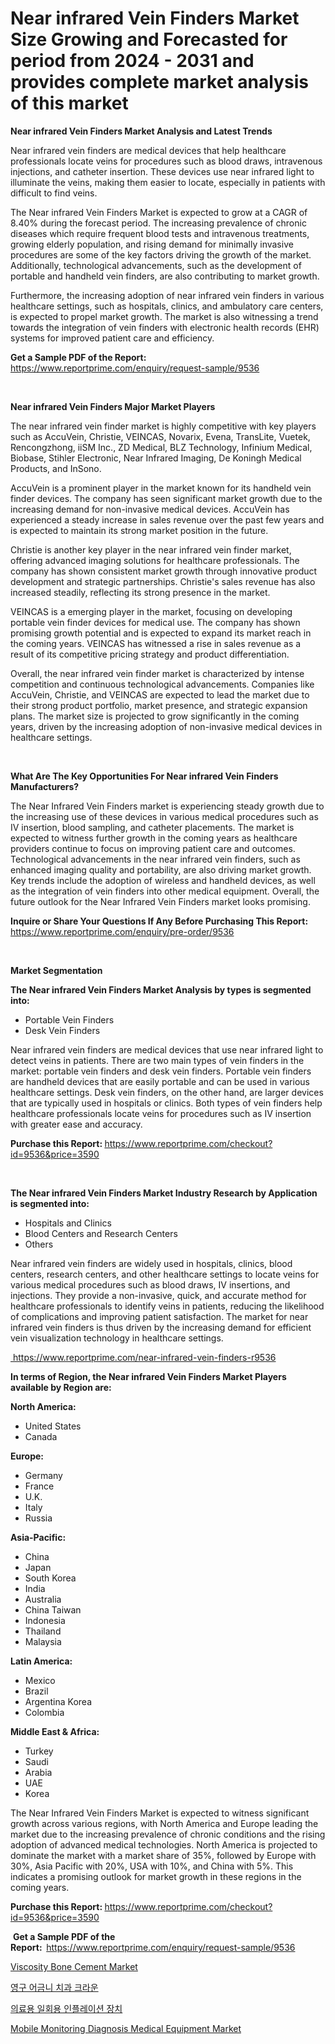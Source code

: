 <p><h1>Near infrared Vein Finders Market Size Growing and Forecasted for period from 2024 - 2031 and provides complete market analysis of this market</h1></p><p><strong>Near infrared Vein Finders Market Analysis and Latest Trends</strong></p>
<p><p>Near infrared vein finders are medical devices that help healthcare professionals locate veins for procedures such as blood draws, intravenous injections, and catheter insertion. These devices use near infrared light to illuminate the veins, making them easier to locate, especially in patients with difficult to find veins.</p><p>The Near infrared Vein Finders Market is expected to grow at a CAGR of 8.40% during the forecast period. The increasing prevalence of chronic diseases which require frequent blood tests and intravenous treatments, growing elderly population, and rising demand for minimally invasive procedures are some of the key factors driving the growth of the market. Additionally, technological advancements, such as the development of portable and handheld vein finders, are also contributing to market growth.</p><p>Furthermore, the increasing adoption of near infrared vein finders in various healthcare settings, such as hospitals, clinics, and ambulatory care centers, is expected to propel market growth. The market is also witnessing a trend towards the integration of vein finders with electronic health records (EHR) systems for improved patient care and efficiency.</p></p>
<p><strong>Get a Sample PDF of the Report:&nbsp;</strong> <a href="https://www.reportprime.com/enquiry/request-sample/9536">https://www.reportprime.com/enquiry/request-sample/9536</a></p>
<p>&nbsp;</p>
<p><strong>Near infrared Vein Finders Major Market Players</strong></p>
<p><p>The near infrared vein finder market is highly competitive with key players such as AccuVein, Christie, VEINCAS, Novarix, Evena, TransLite, Vuetek, Rencongzhong, iiSM Inc., ZD Medical, BLZ Technology, Infinium Medical, Biobase, Stihler Electronic, Near Infrared Imaging, De Koningh Medical Products, and InSono.</p><p>AccuVein is a prominent player in the market known for its handheld vein finder devices. The company has seen significant market growth due to the increasing demand for non-invasive medical devices. AccuVein has experienced a steady increase in sales revenue over the past few years and is expected to maintain its strong market position in the future.</p><p>Christie is another key player in the near infrared vein finder market, offering advanced imaging solutions for healthcare professionals. The company has shown consistent market growth through innovative product development and strategic partnerships. Christie's sales revenue has also increased steadily, reflecting its strong presence in the market.</p><p>VEINCAS is a emerging player in the market, focusing on developing portable vein finder devices for medical use. The company has shown promising growth potential and is expected to expand its market reach in the coming years. VEINCAS has witnessed a rise in sales revenue as a result of its competitive pricing strategy and product differentiation.</p><p>Overall, the near infrared vein finder market is characterized by intense competition and continuous technological advancements. Companies like AccuVein, Christie, and VEINCAS are expected to lead the market due to their strong product portfolio, market presence, and strategic expansion plans. The market size is projected to grow significantly in the coming years, driven by the increasing adoption of non-invasive medical devices in healthcare settings.</p></p>
<p>&nbsp;</p>
<p><strong>What Are The Key Opportunities For Near infrared Vein Finders Manufacturers?</strong></p>
<p><p>The Near Infrared Vein Finders market is experiencing steady growth due to the increasing use of these devices in various medical procedures such as IV insertion, blood sampling, and catheter placements. The market is expected to witness further growth in the coming years as healthcare providers continue to focus on improving patient care and outcomes. Technological advancements in the near infrared vein finders, such as enhanced imaging quality and portability, are also driving market growth. Key trends include the adoption of wireless and handheld devices, as well as the integration of vein finders into other medical equipment. Overall, the future outlook for the Near Infrared Vein Finders market looks promising.</p></p>
<p><strong>Inquire or Share Your Questions If Any Before Purchasing This Report:</strong> <a href="https://www.reportprime.com/enquiry/pre-order/9536">https://www.reportprime.com/enquiry/pre-order/9536</a></p>
<p>&nbsp;</p>
<p><strong>Market Segmentation</strong></p>
<p><strong>The Near infrared Vein Finders Market Analysis by types is segmented into:</strong></p>
<p><ul><li>Portable Vein Finders</li><li>Desk Vein Finders</li></ul></p>
<p><p>Near infrared vein finders are medical devices that use near infrared light to detect veins in patients. There are two main types of vein finders in the market: portable vein finders and desk vein finders. Portable vein finders are handheld devices that are easily portable and can be used in various healthcare settings. Desk vein finders, on the other hand, are larger devices that are typically used in hospitals or clinics. Both types of vein finders help healthcare professionals locate veins for procedures such as IV insertion with greater ease and accuracy.</p></p>
<p><strong>Purchase this Report:&nbsp;</strong><a href="https://www.reportprime.com/checkout?id=9536&price=3590">https://www.reportprime.com/checkout?id=9536&price=3590</a></p>
<p>&nbsp;</p>
<p><strong>The Near infrared Vein Finders Market Industry Research by Application is segmented into:</strong></p>
<p><ul><li>Hospitals and Clinics</li><li>Blood Centers and Research Centers</li><li>Others</li></ul></p>
<p><p>Near infrared vein finders are widely used in hospitals, clinics, blood centers, research centers, and other healthcare settings to locate veins for various medical procedures such as blood draws, IV insertions, and injections. They provide a non-invasive, quick, and accurate method for healthcare professionals to identify veins in patients, reducing the likelihood of complications and improving patient satisfaction. The market for near infrared vein finders is thus driven by the increasing demand for efficient vein visualization technology in healthcare settings.</p></p>
<p><a href="https://www.reportprime.com/near-infrared-vein-finders-r9536">&nbsp;https://www.reportprime.com/near-infrared-vein-finders-r9536</a></p>
<p><strong>In terms of Region, the Near infrared Vein Finders Market Players available by Region are:</strong></p>
<p>
    <p> <strong> North America: </strong>
        <ul>
            <li>United States</li>
            <li>Canada</li>
        </ul>
        </p> 
    <p> <strong> Europe: </strong>
        <ul>
            <li>Germany</li>
            <li>France</li>
            <li>U.K.</li>
            <li>Italy</li>
            <li>Russia</li>
        </ul>
        </p> 
    <p> <strong> Asia-Pacific: </strong>
        <ul>
            <li>China</li>
            <li>Japan</li>
            <li>South Korea</li>
            <li>India</li>
            <li>Australia</li>
            <li>China Taiwan</li>
            <li>Indonesia</li>
            <li>Thailand</li>
            <li>Malaysia</li>
        </ul>
        </p> 
    <p> <strong> Latin America: </strong>
        <ul>
            <li>Mexico</li>
            <li>Brazil</li>
            <li>Argentina Korea</li>
            <li>Colombia</li>
        </ul>
        </p> 
    <p> <strong> Middle East & Africa: </strong>
        <ul>
            <li>Turkey</li>
            <li>Saudi</li>
            <li>Arabia</li>
            <li>UAE</li>
            <li>Korea</li>
        </ul>
    </p>
    </p>
<p><p>The Near Infrared Vein Finders Market is expected to witness significant growth across various regions, with North America and Europe leading the market due to the increasing prevalence of chronic conditions and the rising adoption of advanced medical technologies. North America is projected to dominate the market with a market share of 35%, followed by Europe with 30%, Asia Pacific with 20%, USA with 10%, and China with 5%. This indicates a promising outlook for market growth in these regions in the coming years.</p></p>
<p><strong>Purchase this Report: </strong><a href="https://www.reportprime.com/checkout?id=9536&price=3590">https://www.reportprime.com/checkout?id=9536&price=3590</a></p>
<p>&nbsp;<strong>Get a Sample PDF of the Report:&nbsp;&nbsp;</strong><a href="https://www.reportprime.com/enquiry/request-sample/9536">https://www.reportprime.com/enquiry/request-sample/9536</a></p>
<p><strong></strong></p>
<p><p><a href="https://github.com/juniordelafrance/Market-Research-Report-List-4/blob/main/viscosity-bone-cement-market.md">Viscosity Bone Cement Market</a></p><p><a href="https://github.com/ahmadrevanz10/Market-Research-Report-List-1/blob/main/5291711103515.md">영구 어금니 치과 크라운</a></p><p><a href="https://github.com/jimahmed0511/Market-Research-Report-List-1/blob/main/7103907103487.md">의료용 일회용 인플레이션 장치</a></p><p><a href="https://github.com/jaidynmorantestelletmjzya/Market-Research-Report-List-3/blob/main/mobile-monitoring-diagnosis-medical-equipment-market.md">Mobile Monitoring Diagnosis Medical Equipment Market</a></p></p>